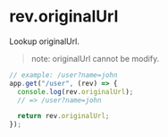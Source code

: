 # rev.originalUrl

Lookup originalUrl.

> note: originalUrl cannot be modify.

```js
// example: /user?name=john
app.get("/user", (rev) => {
  console.log(rev.originalUrl);
  // => /user?name=john

  return rev.originalUrl;
});
```
